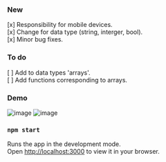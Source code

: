 ### New
[x] Responsibility for mobile devices.\
[x] Change for data type (string, interger, bool).\
[x] Minor bug fixes.

### To do
[ ] Add to data types 'arrays'.\
[ ] Add functions corresponding to arrays.


### Demo
![image](https://github.com/LegenB/EasyJSON/assets/58144346/235b222b-fee4-44fe-bc06-bbdb0c40c16c)
![image](https://github.com/LegenB/EasyJSON/assets/58144346/f4b1c7a9-7ea2-496d-b2d7-3c08f8b91d46)


### `npm start`
Runs the app in the development mode.\
Open [http://localhost:3000](http://localhost:3000) to view it in your browser.


